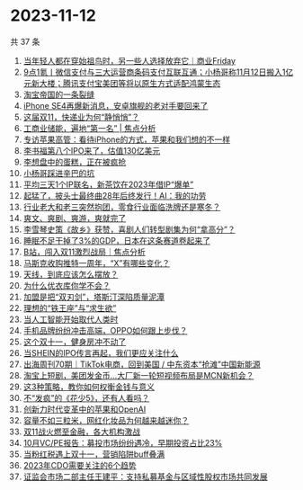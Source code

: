 # 2023-11-12

共 37 条

<!-- BEGIN 36KR -->
<!-- 最后更新时间 2023-11-12 06:03:10 +0800 -->
1. [当年轻人都在穿始祖鸟时，另一些人选择放弃它｜商业Friday](https://36kr.com/p/2512006260637701)
1. [9点1氪丨微信支付与三大运营商条码支付互联互通；小杨哥称11月12日搬入1亿元新大楼；腾讯支付宝美团等将以原生方式适配鸿蒙生态](https://36kr.com/p/2513179253460992)
1. [淘宝帝国的一条裂缝](https://36kr.com/p/2512577530568834)
1. [iPhone SE4再爆新消息，安卓旗舰的老对手要回来了](https://36kr.com/p/2512462525308806)
1. [这届双11，快递业为何“静悄悄”？](https://36kr.com/p/2512578639224960)
1. [工商业储能，遍地“第一名” | 焦点分析](https://36kr.com/p/2512003379937285)
1. [专访苹果高管：看待iPhone的方式，苹果和我们想的不一样](https://36kr.com/p/2513243206963208)
1. [李书福第八个IPO来了，估值130亿美元](https://36kr.com/p/2512274385411970)
1. [李想盘中的蛋糕，正在被疯抢](https://36kr.com/p/2512385322799106)
1. [小杨哥踩进辛巴的坑](https://36kr.com/p/2513458755620864)
1. [平均三天1个IP联名，新茶饮在2023年借IP“爆单”](https://36kr.com/p/2512605346402564)
1. [起猛了，披头士最终曲28年后终发行！AI：我的功劳](https://36kr.com/p/2512343685173513)
1. [行业老大和老三突然抱团，零食行业面临洗牌还是寒冬？](https://36kr.com/p/2513259320447239)
1. [爽文、爽剧、爽游，爽就完了](https://36kr.com/p/2512637135114246)
1. [李雪琴史策《故乡》获赞，喜剧人们转型剧集为何“拿高分”？](https://36kr.com/p/2512577367593219)
1. [睡眠不足干掉了3%的GDP，日本在这条赛道卷起来了](https://36kr.com/p/2512538354585605)
1. [B站，闯入双11激烈战局｜焦点分析](https://36kr.com/p/2511184358162435)
1. [马斯克收购推特一周年，“X”有哪些变化？](https://36kr.com/p/2512494137905415)
1. [天线，到底应该怎么摆放？](https://36kr.com/p/2512358169121033)
1. [为什么优衣库你学不会？](https://36kr.com/p/2512396770304133)
1. [加盟是把“双刃剑”，塔斯汀深陷质量泥潭](https://36kr.com/p/2513264703119496)
1. [理想的“铁王座”与“求生欲”](https://36kr.com/p/2512481664110596)
1. [当人工智能开始取代人类时](https://36kr.com/p/2478612005836677)
1. [手机品牌纷纷冲击高端，OPPO如何跟上步伐？](https://36kr.com/p/2513134314082305)
1. [这个双十一，健身房冲不动了](https://36kr.com/p/2512522955984897)
1. [当SHEIN的IPO传言再起，我们更应关注什么](https://36kr.com/p/2513116588740616)
1. [出海周刊70期｜TikTok电商，回到美国 / 中东资本“抢滩”中国新能源](https://36kr.com/p/2512526007242755)
1. [淘宝上短剧，美团发金币…大厂新一轮短视频布局是MCN新机会？](https://36kr.com/p/2512640368513282)
1. [这3种策略，教你如何权衡金钱与意义](https://36kr.com/p/2482288918452105)
1. [不“发疯”的《花少5》，还有人看吗？](https://36kr.com/p/2513168412987648)
1. [创新力时代变革中的苹果和OpenAI](https://36kr.com/p/2512372600000515)
1. [容量不如三粒米，网红化妆品为何越来越迷你？](https://36kr.com/p/2513158494032132)
1. [双11战火燃至金融，各大机构激战](https://36kr.com/p/2513489177055495)
1. [10月VC/PE报告：募投市场纷纷遇冷，早期投资占比23%](https://36kr.com/p/2512377958289413)
1. [当粉红税遇上双十一，营销陷阱buff叠满](https://36kr.com/p/2512587724099593)
1. [2023年CDO需要关注的6个趋势](https://36kr.com/p/2157234453635072)
1. [证监会市场二部主任王建平：支持私募基金与区域性股权市场共同发展](https://36kr.com/p/2513662511141124)
<!-- END 36KR -->